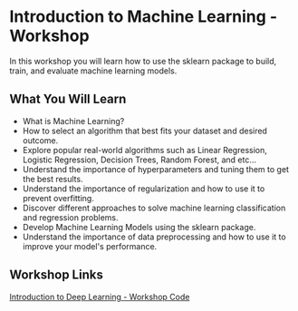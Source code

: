 # Introduction to Machine Learning - Workshop
In this workshop you will learn how to use the sklearn package to build, train, and evaluate machine learning models.



## What You Will Learn
* What is Machine Learning?
* How to select an algorithm that best fits your dataset and desired outcome.
* Explore popular real-world algorithms such as Linear Regression, Logistic Regression, Decision Trees, Random Forest, and etc...
* Understand the importance of hyperparameters and tuning them to get the best results.
* Understand the importance of regularization and how to use it to prevent overfitting.
* Discover different approaches to solve machine learning classification and regression problems.
* Develop Machine Learning Models using the sklearn package.
* Understand the importance of data preprocessing and how to use it to improve your model's performance.




## Workshop Links

[Introduction to Deep Learning - Workshop Code]()

